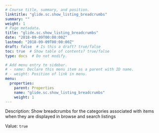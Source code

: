 ```yaml
---
# Course title, summary, and position.
linktitle: "glide.sc.show_listing_breadcrumbs"
summary: ""
weight: 1
# Page metadata.
title: "glide.sc.show_listing_breadcrumbs"
date: "2018-09-09T00:00:00Z"
lastmod: "2018-09-09T00:00:00Z"
draft: false  # Is this a draft? true/false
toc: true  # Show table of contents? true/false
type: docs  # Do not modify.

# Add menu entry to sidebar.
# - name: Declare this menu item as a parent with ID name.
# - weight: Position of link in menu.
menu:
  properties:
    parent: Properties
    name: "glide.sc.show_listing_breadcrumbs"
    weight: 1
---
```


Description: Show breadcrumbs for the categories associated with items when they are displayed in browse and search listings


Value: `true`